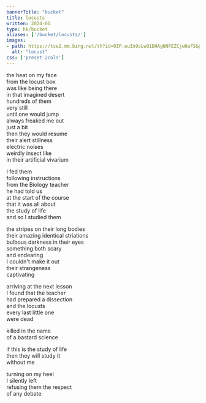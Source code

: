 ```yaml
---
bannerTitle: "bucket" 
title: locusts
written: 2024-01
type: hk/bucket
aliases: ['/bucket/locusts/']
images:
- path: https://tse2.mm.bing.net/th?id=OIP.euIn9sLwQ1DHAgNNFEZCjwHaFS&pid=Api
  alt: "locust"
css: ['preset-2cols']
---
```


the heat on my face  
from the locust box  
was like being there  
in that imagined desert  
hundreds of them  
very still  
until one would jump  
always freaked me out  
just a bit  
then they would resume  
their alert stillness  
electric noises  
weirdly insect like  
in their artificial vivarium
  
I fed them  
following instructions  
from the Biology teacher  
he had told us  
at the start of the course  
that it was all about  
the study of life  
and so I studied them  

the stripes on their long bodies  
their amazing identical striations  
bulbous darkness in their eyes  
something both scary  
and endearing  
I couldn't make it out  
their strangeness  
captivating  
  
arriving at the next lesson  
I found that the teacher  
had prepared a dissection   
and the locusts  
every last little one   
were dead  

killed in the name  
of a bastard science  
  
if this is the study of life  
then they will study it  
without me  

turning on my heel  
I silently left  
refusing them the respect  
of any debate
